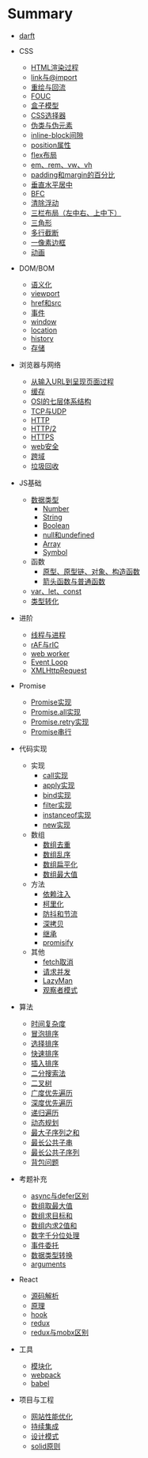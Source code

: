 # Summary
* [darft](darft.md)
* CSS
  * [HTML渲染过程](css.md#HTML渲染过程)
  * [link与@import](css.md#link-import)
  * [重绘与回流](css.md#重绘与回流)
  * [FOUC](css.md#FOUC)
  * [盒子模型](css.md#盒子模型)
  * [CSS选择器](css.md#CSS选择器)
  * [伪类与伪元素](css.md#伪类与伪元素)
  * [inline-block间隙](css.md#inline-block间隙)
  * [position属性](css.md#position属性)
  * [flex布局](css.md#flex布局)
  * [em、rem、vw、vh](css.md#em、rem、vw、vh)
  * [padding和margin的百分比](css.md#padding和margin的百分比)
  * [垂直水平居中](css.md#垂直水平居中)
  * [BFC](css.md#BFC)
  * [清除浮动](css.md#清除浮动)
  * [三栏布局（左中右、上中下）](css.md#三栏布局（左中右、上中下）)
  * [三角形](css.md#三角形)
  * [多行截断](css.md#多行截断)
  * [一像素边框](css.md#一像素边框)
  * [动画](css.md#动画)


* DOM/BOM
  * [语义化](dom-bom.md#语义化)
  * [viewport](dom-bom.md#viewport)
  * [href和src](dom-bom.md#href和src)
  * [事件](dom-bom.md#事件)
  * [window](dom-bom.md#window)
  * [location](dom-bom.md#location)
  * [history](dom-bom.md#history)
  * [存储](dom-bom/BOM.md#存储)


* 浏览器与网络
  * [从输入URL到呈现页面过程](browser.md#从输入URL到呈现页面过程)
  * [缓存](browser.md#缓存)
  * [OSI的七层体系结构](browser.md#OSI的七层体系结构)
  * [TCP与UDP](browser.md#TCP与UDP)
  * [HTTP](browser.md#HTTP)
  * [HTTP/2](browser.md#HTTP2)
  * [HTTPS](browser.md#HTTPS)
  * [web安全](browser.md#web安全)
  * [跨域](browser.md#跨域)
  * [垃圾回收](browser.md#垃圾回收)


* JS基础
  * [数据类型](type.md#数据类型)
    * [Number](type.md#Number)
    * [String](type.md#String)
    * [Boolean](type.md#Boolean)
    * [null和undefined](type.md#null和undefined)
    * [Array](type.md#Array)
    * [Symbol](type.md#Symbol)
  * 函数
    * [原型、原型链、对象、构造函数](basis.md#原型、原型链、对象、构造函数)
    * [箭头函数与普通函数](basis.md#箭头函数与普通函数)
  * [var、let、const](basis.md#var、let、const)
  * [类型转化](basis.md#类型转化)


* 进阶
  * [线程与进程](note/advanced.md#线程与进程)
  * [rAF与rIC](note/advanced.md#rAF与rIC)
  * [web worker](note/advanced.md#web-worker)
  * [Event Loop](note/advanced.md#Event-Loop)
  * [XMLHttpRequest](note/XMLHttpRequest.md)


* Promise
  * [Promise实现](note/promise.md#Promise)
  * [Promise.all实现](note/promise.md#PromiseAll)
  * [Promise.retry实现](note/promise.md#PromiseRetry)
  * [Promise串行](note/promise.md#Promise串行)


* 代码实现
  * 实现
    * [call实现](note/solution/achieve.md#call)
    * [apply实现](note/solution/achieve.md#apply)
    * [bind实现](note/solution/achieve.md#bind)
    * [filter实现](note/solution/achieve.md#filter)
    * [instanceof实现](note/solution/achieve.md#instanceof)
    * [new实现](note/solution/achieve.md#new)
  * 数组
    * [数组去重](note/solution/array.md#数组去重)
    * [数组乱序](note/solution/array.md#数组乱序)
    * [数组扁平化](note/solution/array.md#数组扁平化)
    * [数组最大值](note/solution/array.md#数组最大值)
  * 方法
    * [依赖注入](note/solution/way.md#依赖注入)
    * [柯里化](note/solution/way.md#柯里化)
    * [防抖和节流](note/solution/way.md#防抖和节流)
    * [深拷贝](note/solution/way.md#深拷贝)
    * [继承](note/solution/way.md#继承)
    * [promisify](note/solution/way.md#promisify)
  * 其他
    * [fetch取消](note/solution/other.md#fetch取消)
    * [请求并发](note/solution/other.md#请求并发)
    * [LazyMan](note/solution/other.md#LazyMan)
    * [观察者模式](note/solution/other.md#观察者模式)


* 算法
  * [时间复杂度](note/algorithm.md#时间复杂度)
  * [冒泡排序](note/algorithm.md#冒泡排序)
  * [选择排序](note/algorithm.md#选择排序)
  * [快速排序](note/algorithm.md#快速排序)
  * [插入排序](note/algorithm.md#插入排序)
  * [二分搜索法](note/algorithm.md#二分搜索法)
  * [二叉树](note/algorithm.md#二叉树)
  * [广度优先遍历](note/algorithm.md#广度优先遍历)
  * [深度优先遍历](note/algorithm.md#深度优先遍历)
  * [递归遍历](note/algorithm.md#递归遍历)
  * [动态规划](note/algorithm.md#动态规划)
  * [最大子序列之和](note/algorithm.md#最大子序列之和)
  * [最长公共子串](note/algorithm.md#最长公共子串)
  * [最长公共子序列](note/algorithm.md#最长公共子序列)
  * [背包问题](note/algorithm.md#背包问题)


* 考题补充
  * [async与defer区别](note/problems/README.md#asyncDefer)
  * [数组取最大值](note/solution/array.md#max)
  * [数组求目标和](note/solution.md#数组内求目标和)
  * [数组内求2值和](note/solution.md#数组求2值和)
  * [数字千分位处理](note/toutiao.md#数字千分位处理)
  * [事件委托](note/toutiao.md#事件委托)
  * [数据类型转换](note/toutiao.md#数据类型转换)
  * [arguments](note/toutiao.md#arguments)


* React
  * [源码解析](note/react.md#源码解析)
  * [原理](note/react.md#原理)
  * [hook](note/react.md#hook)
  * [redux](note/redux-mobx.md#redux)
  * [redux与mobx区别](note/redux-mobx.md#redux与mobx区别)


* 工具
  * [模块化](note/build.md#模块化)
  * [webpack](note/build.md#webpack)
  * [babel](note/build.md#babel)


* 项目与工程
  * [网站性能优化](engineering.md#网站性能优化)
  * [持续集成](engineering.md#持续集成)
  * [设计模式](engineering.md#设计模式)
  * [solid原则](engineering.md#solid原则)